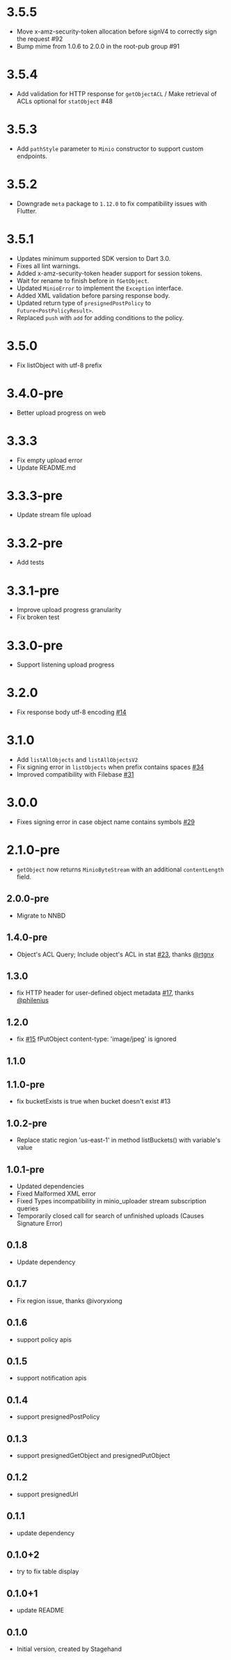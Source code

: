 # 3.5.5

- Move x-amz-security-token allocation before signV4 to correctly sign the request #92
- Bump mime from 1.0.6 to 2.0.0 in the root-pub group #91

# 3.5.4

- Add validation for HTTP response for `getObjectACL` / Make retrieval of ACLs optional for `statObject` #48

# 3.5.3

- Add `pathStyle` parameter to `Minio` constructor to support custom endpoints.

# 3.5.2

- Downgrade `meta` package to `1.12.0` to fix compatibility issues with Flutter.

# 3.5.1

- Updates minimum supported SDK version to Dart 3.0.
- Fixes all lint warnings.
- Added x-amz-security-token header support for session tokens.
- Wait for rename to finish before in `fGetObject`.
- Updated `MinioError` to implement the `Exception` interface.
- Added XML validation before parsing response body.
- Updated return type of `presignedPostPolicy` to `Future<PostPolicyResult>`.
- Replaced `push` with `add` for adding conditions to the policy.

# 3.5.0

- Fix listObject with utf-8 prefix

# 3.4.0-pre

- Better upload progress on web

# 3.3.3

- Fix empty upload error
- Update README.md

# 3.3.3-pre

- Update stream file upload

# 3.3.2-pre

- Add tests

# 3.3.1-pre

- Improve upload progress granularity
- Fix broken test

# 3.3.0-pre

- Support listening upload progress

# 3.2.0

- Fix response body utf-8 encoding [#14]

# 3.1.0

- Add `listAllObjects` and `listAllObjectsV2`
- Fix signing error in `listObjects` when prefix contains spaces [#34]
- Improved compatibility with Filebase [#31]

# 3.0.0

- Fixes signing error in case object name contains symbols [#29]

# 2.1.0-pre

- `getObject` now returns `MinioByteStream` with an additional `contentLength` field.

## 2.0.0-pre

- Migrate to NNBD

## 1.4.0-pre

- Object's ACL Query; Include object's ACL in stat [#23](https://github.com/xtyxtyx/minio-dart/pull/23), thanks [@rtgnx](https://github.com/rtgnx)

## 1.3.0

- fix HTTP header for user-defined object metadata [#17](https://github.com/xtyxtyx/minio-dart/issues/17), thanks [@philenius](https://github.com/philenius)

## 1.2.0

- fix [#15](https://github.com/xtyxtyx/minio-dart/issues/15) fPutObject content-type: 'image/jpeg' is ignored

## 1.1.0

## 1.1.0-pre

- fix bucketExists is true when bucket doesn't exist #13

## 1.0.2-pre

- Replace static region 'us-east-1' in method listBuckets() with variable's value

## 1.0.1-pre

- Updated dependencies
- Fixed Malformed XML error
- Fixed Types incompatibility in minio_uploader stream subscription queries
- Temporarily closed call for search of unfinished uploads (Causes Signature Error)

## 0.1.8

- Update dependency

## 0.1.7

- Fix region issue, thanks @ivoryxiong

## 0.1.6

- support policy apis

## 0.1.5

- support notification apis

## 0.1.4

- support presignedPostPolicy

## 0.1.3

- support presignedGetObject and presignedPutObject

## 0.1.2

- support presignedUrl

## 0.1.1

- update dependency

## 0.1.0+2

- try to fix table display

## 0.1.0+1

- update README

## 0.1.0

- Initial version, created by Stagehand

[#34]: https://github.com/xtyxtyx/minio-dart/issues/34
[#31]: https://github.com/xtyxtyx/minio-dart/issues/31
[#29]: https://github.com/xtyxtyx/minio-dart/issues/29
[#14]: https://github.com/xtyxtyx/minio-dart/issues/14
